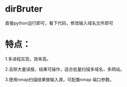 # dirBruter

直接python运行即可，看下代码，修改输入域名文件即可

# 特点：
1.多进程实现，效率高。

2.去除大量误报，结果可操作，适合批量扫描多域名，多网站。

3.使用nmap扫描结果做输入源，可配置nmap 端口参数。
